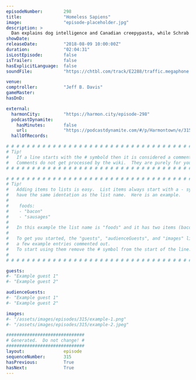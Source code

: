 ```yaml
---
episodeNumber:        298
title:                "Homeless Sapiens"
image:                "episode-placeholder.jpg"
description: >
  Dan explains dog intelligence and Canadian creepypasta, while Schrab and Jeff demonstrate the perfect stage walk-on. Spencer tries MeUndies for the first time, and Dan plays himself. Featuring Dan Harmon, Brandon Johnson, Spencer Crittenden, Jeff Bryan Davis and Rob Schrab.
showDate:             
releaseDate:          "2018-08-09 10:00:00Z"
duration:             "02:04:31"
isLostEpisode:        false
isTrailer:            false
hasExplicitLanguage:  false
soundFile:            "https://chtbl.com/track/E2288/traffic.megaphone.fm/STA2817009246.mp3?updated=1596836932"

venue:                
comptroller:          "Jeff B. Davis"
gameMaster:           
hasDnD:               

external:
  harmonCity:         "https://harmon.city/episode-298"
  podcastDynamite:
    hasMinutes:       false
    url:              "https://podcastdynamite.com/#/p/Harmontown/e/315/298"
  hallOfRecords:      

# # # # # # # # # # # # # # # # # # # # # # # # # # # # # # # # # # # # # # # # # # # # #
# Tip!
#   If a line starts with the # symbold then it is considered a comment.
#   Comments do not get processed by the wiki.  They are purely for your information.
# # # # # # # # # # # # # # # # # # # # # # # # # # # # # # # # # # # # # # # # # # # # #

# # # # # # # # # # # # # # # # # # # # # # # # # # # # # # # # # # # # # # # # # # # # #
# Tip!
#   Adding items to lists is easy.  List items always start with a - symbol and have
#   have the same identation as the list name.  Here is an example.
#
#    foods:
#    - "bacon"
#    - "sausages"
#
#   In this example the list name is "foods" and it has two items (bacon, and sausages).
#
#   To get you started, the "guests", "audienceGuests", and "images" lists below have
#   a few example entries commented out.
#   To start using them remove the # symbol from the start of the line.
#
# # # # # # # # # # # # # # # # # # # # # # # # # # # # # # # # # # # # # # # # # # # # #

guests:
#- "Example guest 1"
#- "Example guest 2"

audienceGuests:
#- "Example guest 1"
#- "Example guest 2"

images:
#- "/assets/images/episodes/315/example-1.png"
#- "/assets/images/episodes/315/example-2.jpeg"

##############################
# Generated.  Do not change! #
##############################
layout:               episode
sequenceNumber:       315
hasPrevious:          True
hasNext:              True
---
```


<!-- The episode description will be rendered here -->

<!-- Add your content BELOW here -->
<!-- vvvvvvvvvvvvvvvvvvvvvvvvvvv -->




<!-- ^^^^^^^^^^^^^^^^^^^^^^^^^^^ -->
<!-- Add your content ABOVE here -->

<!-- The episode gallery will be rendered here -->